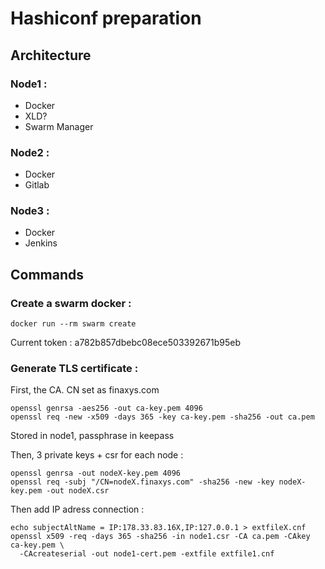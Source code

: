 # Hashiconf preparation

## Architecture

### Node1 :
* Docker
* XLD?
* Swarm Manager

### Node2 :
* Docker
* Gitlab

### Node3 :
* Docker
* Jenkins

## Commands

### Create a swarm docker :
```
docker run --rm swarm create
```

Current token : a782b857dbebc08ece503392671b95eb

### Generate TLS certificate :

First, the CA. CN set as finaxys.com

```
openssl genrsa -aes256 -out ca-key.pem 4096
openssl req -new -x509 -days 365 -key ca-key.pem -sha256 -out ca.pem
```

Stored in node1, passphrase in keepass

Then, 3 private keys + csr for each node :
```
openssl genrsa -out nodeX-key.pem 4096
openssl req -subj "/CN=nodeX.finaxys.com" -sha256 -new -key nodeX-key.pem -out nodeX.csr
```

Then add IP adress connection :
```
echo subjectAltName = IP:178.33.83.16X,IP:127.0.0.1 > extfileX.cnf
openssl x509 -req -days 365 -sha256 -in node1.csr -CA ca.pem -CAkey ca-key.pem \
  -CAcreateserial -out node1-cert.pem -extfile extfile1.cnf
```
